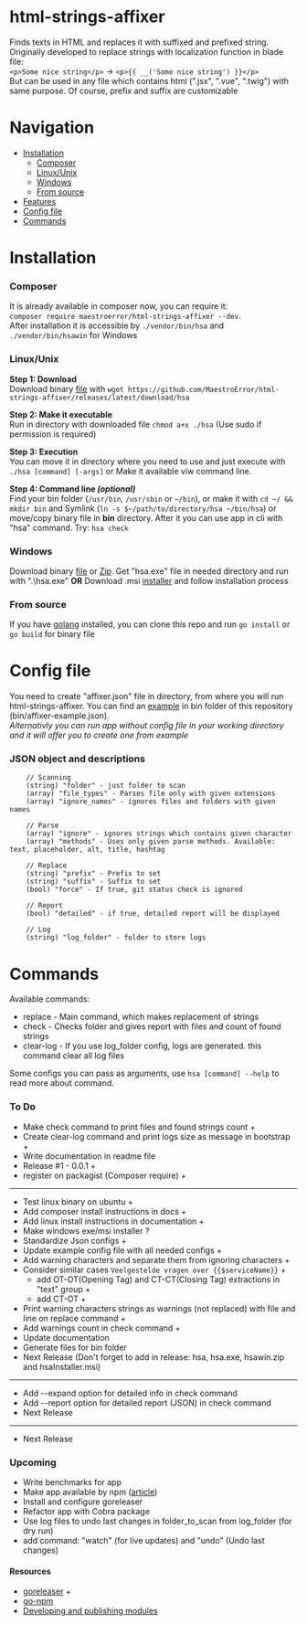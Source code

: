 # html-strings-affixer
Finds texts in HTML and replaces it with suffixed and prefixed string. Originally developed to replace strings with localization function in blade file:      
`<p>Some nice string</p>` -> `<p>{{ __('Some nice string') }}</p>`     
But can be used in any file which contains html (".jsx", ".vue", ".twig") with same purpose. Of course, prefix and suffix are customizable

# Navigation
- [Installation](#installation)
    - [Composer](#composer)
    - [Linux/Unix](#linuxunix)
    - [Windows](#windows)
    - [From source](#from-source)
- [Features](#features)
- [Config file](#config-file)
- [Commands](#commands)

# Installation
### Composer
It is already available in composer now, you can require it:       
`composer require maestroerror/html-strings-affixer --dev`.     
After installation it is accessible by `./vendor/bin/hsa` and `./vendor/bin/hsawin` for Windows

### Linux/Unix
**Step 1: Download**   
Download binary [file](https://github.com/MaestroError/html-strings-affixer/releases/latest/download/hsa) with `wget https://github.com/MaestroError/html-strings-affixer/releases/latest/download/hsa`
       
**Step 2: Make it executable**      
Run in directory with downloaded file `chmod a+x ./hsa` (Use sudo if permission is required)
       
**Step 3: Execution**       
You can move it in directory where you need to use and just execute with `./hsa [command] [-args]` or Make it available viw command line.
        
**Step 4: Command line *(optional)***     
Find your bin folder (`/usr/bin`, `/usr/sbin` or `~/bin`), or make it with `cd ~/ && mkdir bin` and Symlink (`ln -s $~/path/to/directory/hsa ~/bin/hsa`) or move/copy binary file in **bin** directory. After it you can use app in cli with "hsa" command. Try: `hsa check`

### Windows
Download binary [file](https://github.com/MaestroError/html-strings-affixer/releases/latest/download/hsa.exe) or [Zip](https://github.com/MaestroError/html-strings-affixer/releases/latest/download/hsawin.zip). Get "hsa.exe" file in needed directory and run with ".\hsa.exe" **OR** Download .msi [installer](https://github.com/MaestroError/html-strings-affixer/releases/latest/download/hsaInstaller.msi) and follow installation process


### From source
If you have [golang](https://go.dev/doc/install) installed, you can clone this repo and run `go install` or `go build` for binary file

# Config file
You need to create "affixer.json" file in directory, from where you will run html-strings-affixer. You can find an [example](https://github.com/MaestroError/html-strings-affixer/blob/maestro/bin/affixer-example.json) in bin folder of this repository (bin/affixer-example.json).      
*Alternativly you can run app without config file in your working directory and it will offer you to create one from example*       
### JSON object and descriptions
```
    // Scanning
    (string) "folder" - just folder to scan
    (array) "file_types" - Parses file only with given extensions
    (array) "ignore_names" - ignores files and folders with given names
    
    // Parse
    (array) "ignore" - ignores strings which contains given character
    (array) "methods" - Uses only given parse methods. Available: text, placeholder, alt, title, hashtag

    // Replace
    (string) "prefix" - Prefix to set
    (string) "suffix" - Suffix to set
    (bool) "force" - If true, git status check is ignored

    // Report
    (bool) "detailed" - if true, detailed report will be displayed

    // Log
    (string) "log_folder" - folder to store logs
```

# Commands
Available commands:
- replace - Main command, which makes replacement of strings
- check - Checks folder and gives report with files and count of found strings
- clear-log - If you use log_folder config, logs are generated. this command clear all log files    

Some configs you can pass as arguments, use `hsa [command] --help` to read more about command. 


### To Do
- Make check command to print files and found strings count +
- Create clear-log command and print logs size as message in bootstrap +
- Write documentation in readme file
- Release #1 - 0.0.1 +
- register on packagist (Composer require) +
-------
- Test linux binary on ubuntu +
- Add composer install instructions in docs +
- Add linux install instructions in documentation +
- Make windows exe/msi installer ?
- Standardize Json configs +
- Update example config file with all needed configs +
- Add warning characters and separate them from ignoring characters +
- Consider similar cases `Veelgestelde vragen over {{$serviceName}}` +
    - add OT-OT(Opening Tag) and CT-CT(Closing Tag) extractions in "text" group +
    - add CT-OT +
- Print warning characters strings as warnings (not replaced) with file and line on replace command +
- Add warnings count in check command +
- Update documentation
- Generate files for bin folder
- Next Release (Don't forget to add in release: hsa, hsa.exe, hsawin.zip and hsaInstaller.msi)
-------
- Add --expand option for detailed info in check command
- Add --report option for detailed report (JSON) in check command
- Next Release
-------
- Next Release


### Upcoming
- Write benchmarks for app
- Make app available by npm ([article](https://blog.bywachira.com/post/create-cli-with-golang-and-publish-on-npm)) 
- Install and configure goreleaser
- Refactor app with Cobra package
- Use log files to undo last changes in folder_to_scan from log_folder (for dry run)
- add command: "watch" (for live updates) and "undo" (Undo last changes)

#### Resources
- [goreleaser](https://goreleaser.com/) +
- [go-npm](https://github.com/sanathkr/go-npm)
- [Developing and publishing modules](https://go.dev/doc/modules/developing)